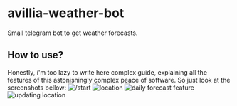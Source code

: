 # avillia-weather-bot
Small telegram bot to get weather forecasts.
## How to use?
Honestly, i'm too lazy to write here complex guide, explaining all the features of this astonishingly complex peace of software. So just look at the screenshots bellow:
![/start](https://drive.google.com/open?id=1gubv9Fit6d0mO00POpHbSs5QGKtqiFrP)
![location](https://drive.google.com/open?id=1OHNW_gS_YAnuqtwZHzXoMoVyJTNLPMKw)
![daily forecast feature](https://drive.google.com/open?id=1D3z3cLHDKP2d4MPeKffSMmqgsZGxK2Rf)
![updating location](https://drive.google.com/open?id=1zWHu8UwE7hTE_kdezIOlwaww7jskh2Nt)

